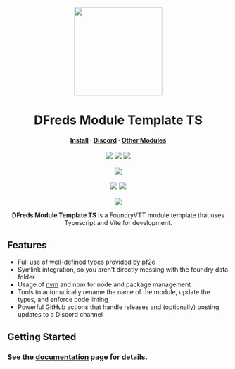 <div align="center">
  <img src="https://i.imgur.com/gOZy3Jf.png" width="200" height="200"/>
</div>
<h1 align="center">DFreds Module Template TS</h1>

<h4 align="center">
  <a href="https://foundryvtt.com/packages/dfreds-module-template-ts">Install</a>
  ·
  <a href="https://discord.gg/Wq8AEV9bWb">Discord</a>
  ·
  <a href="https://dfreds-modules.com">Other Modules</a>
</h4>

<p align="center">
    <a href="https://github.com/DFreds/dfreds-module-template-ts/pulse"><img src="https://img.shields.io/github/last-commit/DFreds/dfreds-module-template-ts?style=for-the-badge&logo=github&color=7dc4e4&logoColor=D9E0EE&labelColor=302D41"/></a>
    <a href="https://github.com/DFreds/dfreds-module-template-ts/releases/latest"><img src="https://img.shields.io/github/v/release/DFreds/dfreds-module-template-ts?style=for-the-badge&logo=gitbook&color=8bd5ca&logoColor=D9E0EE&labelColor=302D41"/></a>
    <a href="https://github.com/DFreds/dfreds-module-template-ts/stargazers"><img src="https://img.shields.io/github/stars/DFreds/dfreds-module-template-ts?style=for-the-badge&logo=apachespark&color=eed49f&logoColor=D9E0EE&labelColor=302D41"/></a>
    <br/>
    <br/>
    <img src="https://img.shields.io/badge/dynamic/json.svg?url=https://raw.githubusercontent.com/DFreds/dfreds-module-template-ts/main/static/module.json&label=Foundry%20Version&query=$.compatibility.verified&colorB=fe6a1f&style=for-the-badge&logo=foundryvirtualtabletop">
    <br/>
    <br/>
    <a href="https://www.patreon.com/dfreds"><img src="https://img.shields.io/badge/-Patreon-%23f96854?style=for-the-badge&logo=patreon"/></a>
    <a href="https://www.buymeacoffee.com/dfreds"><img src="https://img.shields.io/badge/-Buy%20Me%20A%20Coffee-%23ff813f?style=for-the-badge&logo=buymeacoffee"/></a>
    <br/>
    <br/>
    <a href="https://discord.gg/Wq8AEV9bWb"><img src="https://img.shields.io/discord/1200171647022403664?style=for-the-badge&logo=discord&label=Discord&labelColor=%231c1e1f&color=%235865f2&link=https%3A%2F%2Fdiscord.gg%2FWq8AEV9bWb"/></a>
</p>

<p align="center">
    <b>DFreds Module Template TS</b> is a FoundryVTT module template that uses Typescript and Vite for development.
</p>

## Features

- Full use of well-defined types provided by [pf2e](https://foundryvtt.com/packages/pf2e)
- Symlink integration, so you aren't directly messing with the foundry data folder
- Usage of [nvm](https://github.com/nvm-sh/nvm) and npm for node and package management
- Tools to automatically rename the name of the module, update the types, and enforce code linting
- Powerful GitHub actions that handle releases and (optionally) posting updates to a Discord channel

## Getting Started

### See the [documentation](https://www.dfreds-modules.com/developers/module-template-ts/) page for details.
